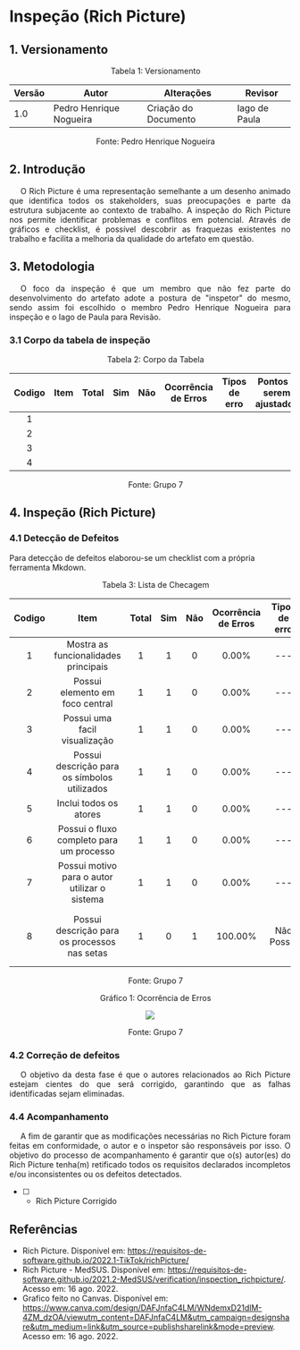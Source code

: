 # Inspeção (Rich Picture)

## 1. Versionamento



<p style="text-indent: 20px; text-align: center">Tabela 1: Versionamento</p>

| Versão | Autor | Alterações | Revisor    |
| ------ | ----- | ---------- | --- |
| 1.0   | Pedro Henrique Nogueira  | Criação do Documento |  Iago de Paula   |

<p style="text-indent: 20px; text-align: center">Fonte: Pedro Henrique Nogueira</p>





## 2. Introdução

<p style="text-indent: 20px; text-align: justify">O Rich Picture é uma representação semelhante a um desenho animado que identifica todos os stakeholders, suas preocupações e parte da estrutura subjacente ao contexto de trabalho. A inspeção do Rich Picture nos permite identificar problemas e conflitos em potencial. Através de gráficos e checklist, é possível descobrir as fraquezas existentes no trabalho e facilita a melhoria da qualidade do artefato em questão.  </p>

## 3. Metodologia

<p style="text-indent: 20px; text-align: justify">O foco da inspeção é que um membro que não fez parte do desenvolvimento do artefato adote a postura de "inspetor" do mesmo, sendo assim foi escolhido o membro Pedro Henrique Nogueira para inspeção e o Iago de Paula  para Revisão.</p>

### 3.1 Corpo da tabela de inspeção

<p style="text-indent: 20px; text-align: center">Tabela 2: Corpo da Tabela</p>

| Codigo | Item | Total | Sim | Não | Ocorrência <br> de Erros | Tipos de erro | Pontos a serem ajustados    |
| ------ | ---- | ----- | --- | --- | ------------------------ | ------------- | --- |
| <center>1</center>  |  |   |     |     |                          |               |     |
| <center>2</center>  |  |   |     |     |                          |               |     |
| <center>3</center>  |  |   |     |     |                          |               |     |
| <center>4</center>  |  |   |     |     |                          |               |     |

<p style="text-indent: 20px; text-align: center">Fonte: Grupo 7</p>

## 4. Inspeção (Rich Picture)
### 4.1 Detecção de Defeitos
Para detecção de defeitos elaborou-se um checklist com a própria ferramenta Mkdown.

<p style="text-indent: 20px; text-align: center">Tabela 3: Lista de Checagem</p>

| Codigo |                     Item                      | Total | Sim | Não | Ocorrência de Erros | Tipos de erro |            Pontos a serem ajustados             |
|:------:|:---------------------------------------------:|:-----:|:---:|:---:|:-------------------:|:-------------:|:-----------------------------------------------:|
|   1    |     Mostra as funcionalidades principais      |   1   |  1  |  0  |        0.00%        |      ---      |                       ---                       |
|   2    |        Possui elemento em foco central        |   1   |  1  |  0  |        0.00%        |      ---      |                       ---                       |
|   3    |         Possui uma facil visualização         |   1   |  1  |  0  |        0.00%        |      ---      |                       ---                       |
|   4    | Possui descrição para os símbolos utilizados  |   1   |  1  |  0  |        0.00%        |      ---      |                       ---                       |
|   5    |            Inclui todos os atores             |   1   |  1  |  0  |        0.00%        |      ---      |                       ---                       |
|   6    |   Possui o fluxo completo para um processo    |   1   |  1  |  0  |        0.00%        |      ---      |                       ---                       |
|   7    | Possui motivo para o autor utilizar o sistema |   1   |  1  |  0  |        0.00%        |      ---      |                       ---                       |
|   8    | Possui descrição para os processos nas setas  |   1   |  0  |  1  |       100.00%       |  Não Possui   | Adicionar descrição para os processos nas setas |

<p style="text-indent: 20px; text-align: center">Fonte: Grupo 7</p>


<p style="text-indent: 20px; text-align: center">Gráfico 1: Ocorrência de Erros </p>

<center>

<img src="https://cdn.discordapp.com/attachments/948933901437526096/1009570465477578782/unknown.png"> </img>

</center>

<p style="text-indent: 20px; text-align: center">Fonte: Grupo 7</p>

### 4.2 Correção de defeitos
<p style="text-indent: 20px; text-align: justify">
O objetivo da desta fase é que o autores relacionados ao Rich Picture estejam cientes do que será corrigido, garantindo que as falhas identificadas sejam eliminadas.
</p>

### 4.4 Acompanhamento
<p style="text-indent: 20px; text-align: justify">
A fim de garantir que as modificações necessárias no Rich Picture foram feitas em conformidade, o autor e o inspetor são responsáveis por isso. O objetivo do processo de acompanhamento é garantir que o(s) autor(es) do Rich Picture tenha(m) retificado todos os requisitos declarados incompletos e/ou inconsistentes ou os defeitos detectados.

- [ ] - Rich Picture Corrigido
</p>

##  Referências
- Rich Picture. Disponivel em: https://requisitos-de-software.github.io/2022.1-TikTok/richPicture/
- Rich Picture - MedSUS. Disponível em: https://requisitos-de-software.github.io/2021.2-MedSUS/verification/inspection_richpicture/. Acesso em: 16 ago. 2022.
- Grafico feito no Canvas. Disponível  em: https://www.canva.com/design/DAFJnfaC4LM/WNdemxD21dlM-4ZM_dzOA/viewutm_content=DAFJnfaC4LM&utm_campaign=designshare&utm_medium=link&utm_source=publishsharelink&mode=preview. Acesso em: 16 ago. 2022.
